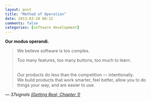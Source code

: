 ```yaml
---
layout: post
title: "Method of Operation"
date: 2013-03-20 00:15
comments: false
categories: [software development]
---
```


**Our modus operandi.**

<!-- more -->

> We believe software is too complex.
>
> Too many features, too many buttons, too much to learn.
>
> <br>
> Our products do less than the competition — intentionally.
>
> <br>
> We build products that work smarter, feel better,  
> allow you to do things your way, and are easier to use.

<cite>&mdash; 37signals <a href="http://gettingreal.37signals.com/ch01_About_37signals.php">(Getting Real, Chapter 1)</a></cite>
